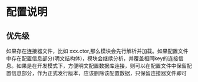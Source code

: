 # 配置说明
## 优先级
如果存在连接器文件，比如 xxx.ctor,那么模块会先行解析并加载。如果配置文件中存在配置信息部分(明文结构体)，模块会继续分析，并覆盖相同key的连接信息。如果是在开发模式下，方便明文配置数据库连接，则可以在配置文件中保留配置信息部分，作为正式发行版本，应该删除该配置数据，只保留连接器文件即可